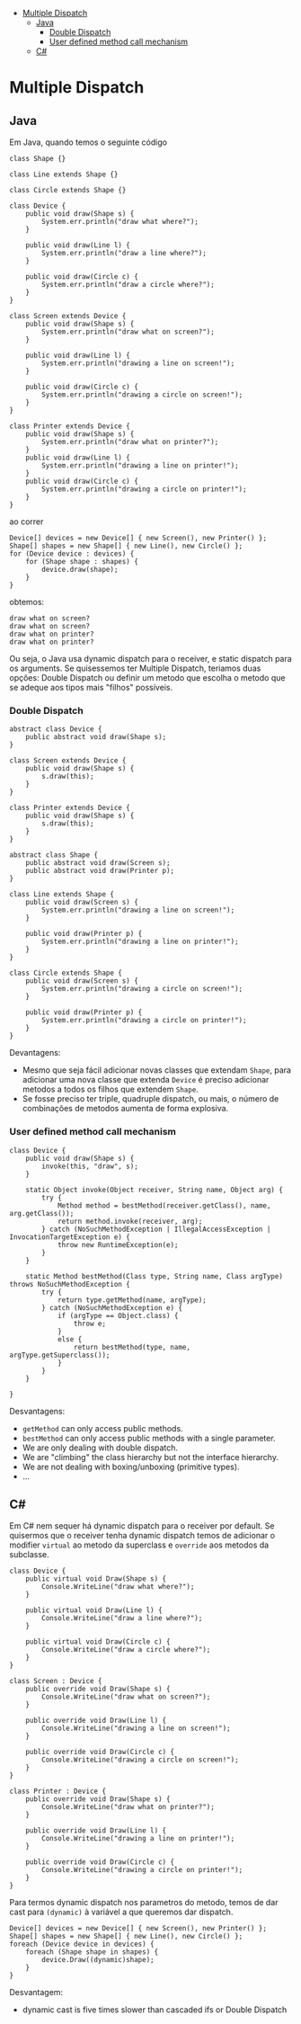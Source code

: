 

<!-- toc -->

- [Multiple Dispatch](#multiple-dispatch)
  * [Java](#java)
    + [Double Dispatch](#double-dispatch)
    + [User defined method call mechanism](#user-defined-method-call-mechanism)
  * [C#](#c%23)

<!-- tocstop -->

# Multiple Dispatch

## Java

Em Java, quando temos o seguinte código

```
class Shape {}

class Line extends Shape {}

class Circle extends Shape {}

class Device {
    public void draw(Shape s) {
        System.err.println("draw what where?");
    }

    public void draw(Line l) {
        System.err.println("draw a line where?");
    }

    public void draw(Circle c) {
        System.err.println("draw a circle where?");
    }
}

class Screen extends Device {
    public void draw(Shape s) {
        System.err.println("draw what on screen?");
    }

    public void draw(Line l) {
        System.err.println("drawing a line on screen!");
    }

    public void draw(Circle c) {
        System.err.println("drawing a circle on screen!");
    }
}

class Printer extends Device {
    public void draw(Shape s) {
        System.err.println("draw what on printer?");
    }
    public void draw(Line l) {
        System.err.println("drawing a line on printer!");
    }
    public void draw(Circle c) {
        System.err.println("drawing a circle on printer!");
    }
}
```

ao correr

```
Device[] devices = new Device[] { new Screen(), new Printer() };
Shape[] shapes = new Shape[] { new Line(), new Circle() };
for (Device device : devices) {
    for (Shape shape : shapes) {
        device.draw(shape);
    }
}
```

obtemos:

```
draw what on screen?
draw what on screen?
draw what on printer?
draw what on printer?
```

Ou seja, o Java usa dynamic dispatch para o receiver, e static dispatch para os arguments. Se quisessemos ter Multiple Dispatch, teriamos duas opções: Double Dispatch ou definir um metodo que escolha o metodo que se adeque aos tipos mais "filhos" possíveis.

### Double Dispatch

```
abstract class Device {
    public abstract void draw(Shape s);
}

class Screen extends Device {
    public void draw(Shape s) {
        s.draw(this);
    }
}

class Printer extends Device {
    public void draw(Shape s) {
        s.draw(this);
    }
}

abstract class Shape {
    public abstract void draw(Screen s);
    public abstract void draw(Printer p);
}

class Line extends Shape {
    public void draw(Screen s) {
        System.err.println("drawing a line on screen!");
    }

    public void draw(Printer p) {
        System.err.println("drawing a line on printer!");
    }
}

class Circle extends Shape {
    public void draw(Screen s) {
        System.err.println("drawing a circle on screen!");
    }

    public void draw(Printer p) {
        System.err.println("drawing a circle on printer!");
    }
}
```

Devantagens:

- Mesmo que seja fácil adicionar novas classes que extendam `Shape`, para adicionar uma nova classe que extenda `Device` é preciso adicionar metodos a todos os filhos que extendem `Shape`.
- Se fosse preciso ter triple, quadruple dispatch, ou mais, o número de combinações de metodos aumenta de forma explosiva.

### User defined method call mechanism

```
class Device {
    public void draw(Shape s) {
        invoke(this, "draw", s);
    }

    static Object invoke(Object receiver, String name, Object arg) {
        try {
            Method method = bestMethod(receiver.getClass(), name, arg.getClass());
            return method.invoke(receiver, arg);
        } catch (NoSuchMethodException | IllegalAccessException | InvocationTargetException e) {
            throw new RuntimeException(e);
        }
    }

    static Method bestMethod(Class type, String name, Class argType) throws NoSuchMethodException {
        try {
            return type.getMethod(name, argType);
        } catch (NoSuchMethodException e) {
            if (argType == Object.class) {
                throw e;
            }
            else {
                return bestMethod(type, name, argType.getSuperclass());
            }
        }
    }

}
```

Desvantagens:

- `getMethod` can only access public methods.
- `bestMethod` can only access public methods with a single parameter.
- We are only dealing with double dispatch.
- We are "climbing" the class hierarchy but not the interface hierarchy.
- We are not dealing with boxing/unboxing (primitive types).
- ...

## C#

Em C# nem sequer há dynamic dispatch para o receiver por default. Se quisermos que o receiver tenha dynamic dispatch temos de adicionar o modifier `virtual` ao metodo da superclass e `override` aos metodos da subclasse.

```
class Device {
    public virtual void Draw(Shape s) {
        Console.WriteLine("draw what where?");
    }

    public virtual void Draw(Line l) {
        Console.WriteLine("draw a line where?");
    }

    public virtual void Draw(Circle c) {
        Console.WriteLine("draw a circle where?");
    }
}

class Screen : Device {
    public override void Draw(Shape s) {
        Console.WriteLine("draw what on screen?");
    }

    public override void Draw(Line l) {
        Console.WriteLine("drawing a line on screen!");
    }

    public override void Draw(Circle c) {
        Console.WriteLine("drawing a circle on screen!");
    }
}

class Printer : Device {
    public override void Draw(Shape s) {
        Console.WriteLine("draw what on printer?");
    }

    public override void Draw(Line l) {
        Console.WriteLine("drawing a line on printer!");
    }

    public override void Draw(Circle c) {
        Console.WriteLine("drawing a circle on printer!");
    }
}
```

Para termos dynamic dispatch nos parametros do metodo, temos de dar cast para `(dynamic)` à variável a que queremos dar dispatch.

```
Device[] devices = new Device[] { new Screen(), new Printer() };
Shape[] shapes = new Shape[] { new Line(), new Circle() };
foreach (Device device in devices) {
    foreach (Shape shape in shapes) {
        device.Draw((dynamic)shape);
    }
}
```

Desvantagem:

- dynamic cast is five times slower than cascaded ifs or Double Dispatch
